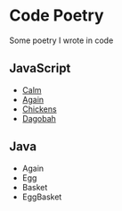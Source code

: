 # Code Poetry

Some poetry I wrote in code

## JavaScript

 - [Calm](index.html#calm)
 - [Again](index.html#again) 
 - [Chickens](index.html#chickens)
 - [Dagobah](index.html#dagobah)

 ## Java

 - Again
 - Egg
 - Basket
 - EggBasket
